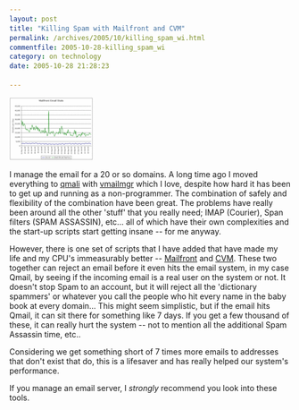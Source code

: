 ```yaml
---
layout: post
title: "Killing Spam with Mailfront and CVM"
permalink: /archives/2005/10/killing_spam_wi.html
commentfile: 2005-10-28-killing_spam_wi
category: on technology
date: 2005-10-28 21:28:23

---
```


<a href="/assets/images/mailfront05.jpg"><img src="/assets/images/mailfront05-thumb.gif" width="150" height="112" alt="CVM and Mailfront Stats" class="img right photo" /></a>

I manage the email for a 20 or so domains. A long time ago I moved everything to [qmali](http://www.qmail.org/l) with [vmailmgr](http://www.vmailmgr.org/) which I love, despite how hard it has been to get up and running as a non-programmer. The combination of safely and flexibility of the combination have been great. The problems have really been around all the other 'stuff' that you really need; IMAP (Courier), Span filters (SPAM ASSASSIN), etc... all of which have their own complexities and the start-up scripts start getting insane -- for me anyway.

However, there is one set of scripts that I have added that have made my life and my CPU's immeasurably better -- [Mailfront](http://untroubled.org/mailfront/) and [CVM](http://untroubled.org/cvm/). These two together can reject an email before it even hits the email system, in my case Qmail, by seeing if the incoming email is a real user on the system or not. It doesn't stop Spam to an account, but it will reject all the 'dictionary spammers' or whatever you call the people who hit every name in the baby book at every domain... This might seem simplistic, but if the email hits Qmail, it can sit there for something like 7 days. If you get a few thousand of these, it can really hurt the system -- not to mention all the additional Spam Assassin time, etc..

Considering we get something short of 7 times more emails to addresses that don't exist that do, this is a lifesaver and has really helped our system's performance.

If you manage an email server, I *strongly* recommend you look into these tools.
